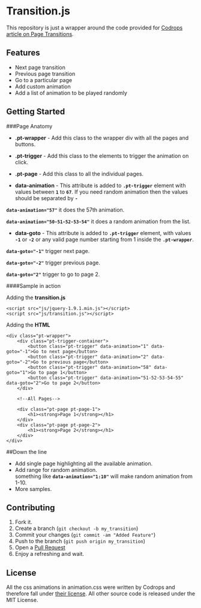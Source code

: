 Transition.js
=============

This repository is just a wrapper around the code provided for [Codrops article on Page Transitions](http://tympanus.net/codrops/2013/05/07/a-collection-of-page-transitions/).

Features
-------
* Next page transition
* Previous page transition
* Go to a particular page
* Add custom animation
* Add a list of animation to be played randomly


Getting Started
-------

###Page Anatomy

* **.pt-wrapper** - Add this class to the wrapper div with all the pages and buttons.

* **.pt-trigger**   - Add this class to the elements to trigger the animation on click.

* **.pt-page**     - Add this class to all the individual pages.

* **data-animation** - This attribute is added to **`.pt-trigger`** element with values between **`1`** to **`67`**. If you need random animation then the values should be separated by **`-`** 

 **`data-animation="57"`** it does the 57th animation.

 **`data-animation="50-51-52-53-54"`** it does a random animation from the list.

* **data-goto** - This attribute is added to **`.pt-trigger`** element, with values **`-1`** or **`-2`** or any valid page number starting from 1 inside the **`.pt-wrapper`**.    

 **`data-goto="-1"`** trigger next page.

 **`data-goto="-2"`** trigger previous page.

 **`data-goto="2"`** trigger to go to page 2.


####Sample in action

Adding the **transition.js**

    <script src="js/jquery-1.9.1.min.js"></script>
    <script src="js/transition.js"></script>

Adding the **HTML**

    <div class="pt-wrapper">
        <div class="pt-trigger-container">
            <button class="pt-trigger" data-animation="1" data-goto="-1">Go to next page</button>
            <button class="pt-trigger" data-animation="2" data-goto="-2">Go to previous page</button>
            <button class="pt-trigger" data-animation="58" data-goto="1">Go to page 1</button>
            <button class="pt-trigger" data-animation="51-52-53-54-55" data-goto="2">Go to page 2</button>
        </div>

        <!--All Pages-->

        <div class="pt-page pt-page-1">
            <h1><strong>Page 1</strong></h1>
        </div>
        <div class="pt-page pt-page-2">
            <h1><strong>Page 2</strong></h1>
        </div>
    </div>

##Down the line

* Add single page highlighting all the available animation.
* Add range for random animation.   
 something like **`data-animation="1:10"`** will make random animation from 1-10.
* More samples.

Contributing
-------

1. Fork it.
2. Create a branch (`git checkout -b my_transition`)
3. Commit your changes (`git commit -am "Added Feature"`)
4. Push to the branch (`git push origin my_transition`)
5. Open a [Pull Request](https://github.com/icodebuster/transition.js/pulls)
6. Enjoy a refreshing and wait.


License
-------
All the css animations in animation.css were written by Codrops and therefore fall under [their license](http://tympanus.net/codrops/licensing/).
All other source code is released under the MIT License.